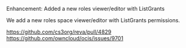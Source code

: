 Enhancement: Added a new roles viewer/editor with ListGrants

We add a new roles space viewer/editor with ListGrants permissions.


https://github.com/cs3org/reva/pull/4829  
https://github.com/owncloud/ocis/issues/9701
